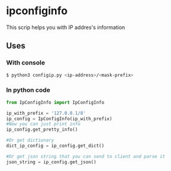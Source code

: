 # ipconfiginfo
This scrip helps you with IP addres's information

## Uses

### With console
```bash
$ python3 configip.py <ip-address>/<mask-prefix>
```
### In python code

```python
from IpConfigInfo import IpConfigInfo

ip_with_prefix = '127.0.0.1/8'
ip_config = IpConfigInfo(ip_with_prefix)
#Now you can just print info
ip_config.get_pretty_info()

#Or get dictionary
dict_ip_config = ip_config.get_dict()

#Or get json string that you can send to client and parse it
json_string = ip_config.get_json()

```


